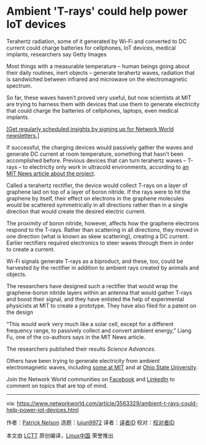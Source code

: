 [#]: collector: (lujun9972)
[#]: translator: ( )
[#]: reviewer: ( )
[#]: publisher: ( )
[#]: url: ( )
[#]: subject: (Ambient 'T-rays' could help power IoT devices)
[#]: via: (https://www.networkworld.com/article/3563329/ambient-t-rays-could-help-power-iot-devices.html)
[#]: author: (Patrick Nelson https://www.networkworld.com/author/Patrick-Nelson/)

Ambient 'T-rays' could help power IoT devices
======
Terahertz radiation, some of it generated by Wi-Fi and converted to DC current could charge batteries for cellphones, IoT devices, medical implants, researchers say
Getty Images

Most things with a measurable temperature – human beings going about their daily routines, inert objects – generate terahertz waves, radiation that is sandwiched between infrared and microwave on the electromagnetic spectrum.

So far, these waves haven’t proved very useful, but now scientists at MIT are trying to harness them with devices that use them to generate electricity that could charge the batteries of cellphones, laptops, even medical implants.

[[Get regularly scheduled insights by signing up for Network World newsletters.]][1]

If successful, the charging devices would passively gather the waves and generate DC current at room temperature, something that hasn’t been accomplished before. Previous devices that can turn terahertz waves – T-rays – to electricity only work in ultracold environments, according to [an MIT News article about the project][2].

Called a terahertz rectifier, the device would collect T-rays on a layer of graphene laid on top of a layer of boron nitride. If the rays were to hit the graphene by itself, their effect on electrons in the graphene molecules would be scattered symmetrically in all directions rather than in a single direction that would create the desired electric current.

The proximity of boron nitride, however, affects how the graphene electrons respond to the T-rays. Rather than scattering in all directions, they moved in one direction (what is known as skew scattering), creating a DC current. Earlier rectifiers required electronics to steer waves through them in order to create a current.

Wi-Fi signals generate T-rays as a biproduct, and these, too, could be harvested by the rectifier in addition to ambient rays created by animals and objects.

The researchers have designed such a rectifier that would wrap the graphene-boron nitride layers within an antenna that would gather T-rays and boost their signal, and they have enlisted the help of experimental physicists at MIT to create a prototype. They have also filed for a patent on the design

“This would work very much like a solar cell, except for a different frequency range, to passively collect and convert ambient energy,” Liang Fu, one of the co-authors says in the MIT News article.

The researchers published their results _Science Advances_.

Others have been trying to generate electricity from ambient electromagnetic waves, including [some at MIT][3] and at [Ohio State University][4].

Join the Network World communities on [Facebook][5] and [LinkedIn][6] to comment on topics that are top of mind.

--------------------------------------------------------------------------------

via: https://www.networkworld.com/article/3563329/ambient-t-rays-could-help-power-iot-devices.html

作者：[Patrick Nelson][a]
选题：[lujun9972][b]
译者：[译者ID](https://github.com/译者ID)
校对：[校对者ID](https://github.com/校对者ID)

本文由 [LCTT](https://github.com/LCTT/TranslateProject) 原创编译，[Linux中国](https://linux.cn/) 荣誉推出

[a]: https://www.networkworld.com/author/Patrick-Nelson/
[b]: https://github.com/lujun9972
[1]: https://www.networkworld.com/newsletters/signup.html
[2]: http://news.mit.edu/2020/energy-harvesting-wi-fi-power-0327
[3]: https://www.networkworld.com/article/3342417/power-over-wi-fi-the-end-of-iot-sensor-batteries.html
[4]: https://www.networkworld.com/article/2932314/smartphones-can-harvest-radio-waves-for-battery-power.html
[5]: https://www.facebook.com/NetworkWorld/
[6]: https://www.linkedin.com/company/network-world
